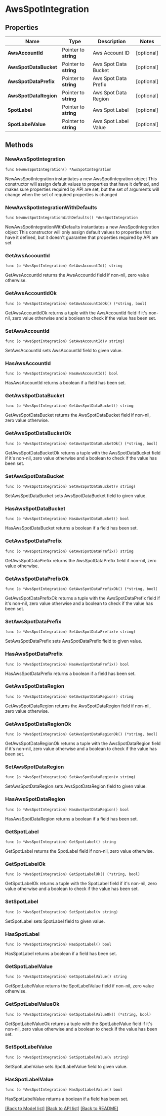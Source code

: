 # AwsSpotIntegration

## Properties

Name | Type | Description | Notes
------------ | ------------- | ------------- | -------------
**AwsAccountId** | Pointer to **string** | Aws Account ID | [optional] 
**AwsSpotDataBucket** | Pointer to **string** | Aws Spot Data Bucket | [optional] 
**AwsSpotDataPrefix** | Pointer to **string** | Aws Spot Data Prefix | [optional] 
**AwsSpotDataRegion** | Pointer to **string** | Aws Spot Data Region | [optional] 
**SpotLabel** | Pointer to **string** | Aws Spot Label | [optional] 
**SpotLabelValue** | Pointer to **string** | Aws Spot Label Value | [optional] 

## Methods

### NewAwsSpotIntegration

`func NewAwsSpotIntegration() *AwsSpotIntegration`

NewAwsSpotIntegration instantiates a new AwsSpotIntegration object
This constructor will assign default values to properties that have it defined,
and makes sure properties required by API are set, but the set of arguments
will change when the set of required properties is changed

### NewAwsSpotIntegrationWithDefaults

`func NewAwsSpotIntegrationWithDefaults() *AwsSpotIntegration`

NewAwsSpotIntegrationWithDefaults instantiates a new AwsSpotIntegration object
This constructor will only assign default values to properties that have it defined,
but it doesn't guarantee that properties required by API are set

### GetAwsAccountId

`func (o *AwsSpotIntegration) GetAwsAccountId() string`

GetAwsAccountId returns the AwsAccountId field if non-nil, zero value otherwise.

### GetAwsAccountIdOk

`func (o *AwsSpotIntegration) GetAwsAccountIdOk() (*string, bool)`

GetAwsAccountIdOk returns a tuple with the AwsAccountId field if it's non-nil, zero value otherwise
and a boolean to check if the value has been set.

### SetAwsAccountId

`func (o *AwsSpotIntegration) SetAwsAccountId(v string)`

SetAwsAccountId sets AwsAccountId field to given value.

### HasAwsAccountId

`func (o *AwsSpotIntegration) HasAwsAccountId() bool`

HasAwsAccountId returns a boolean if a field has been set.

### GetAwsSpotDataBucket

`func (o *AwsSpotIntegration) GetAwsSpotDataBucket() string`

GetAwsSpotDataBucket returns the AwsSpotDataBucket field if non-nil, zero value otherwise.

### GetAwsSpotDataBucketOk

`func (o *AwsSpotIntegration) GetAwsSpotDataBucketOk() (*string, bool)`

GetAwsSpotDataBucketOk returns a tuple with the AwsSpotDataBucket field if it's non-nil, zero value otherwise
and a boolean to check if the value has been set.

### SetAwsSpotDataBucket

`func (o *AwsSpotIntegration) SetAwsSpotDataBucket(v string)`

SetAwsSpotDataBucket sets AwsSpotDataBucket field to given value.

### HasAwsSpotDataBucket

`func (o *AwsSpotIntegration) HasAwsSpotDataBucket() bool`

HasAwsSpotDataBucket returns a boolean if a field has been set.

### GetAwsSpotDataPrefix

`func (o *AwsSpotIntegration) GetAwsSpotDataPrefix() string`

GetAwsSpotDataPrefix returns the AwsSpotDataPrefix field if non-nil, zero value otherwise.

### GetAwsSpotDataPrefixOk

`func (o *AwsSpotIntegration) GetAwsSpotDataPrefixOk() (*string, bool)`

GetAwsSpotDataPrefixOk returns a tuple with the AwsSpotDataPrefix field if it's non-nil, zero value otherwise
and a boolean to check if the value has been set.

### SetAwsSpotDataPrefix

`func (o *AwsSpotIntegration) SetAwsSpotDataPrefix(v string)`

SetAwsSpotDataPrefix sets AwsSpotDataPrefix field to given value.

### HasAwsSpotDataPrefix

`func (o *AwsSpotIntegration) HasAwsSpotDataPrefix() bool`

HasAwsSpotDataPrefix returns a boolean if a field has been set.

### GetAwsSpotDataRegion

`func (o *AwsSpotIntegration) GetAwsSpotDataRegion() string`

GetAwsSpotDataRegion returns the AwsSpotDataRegion field if non-nil, zero value otherwise.

### GetAwsSpotDataRegionOk

`func (o *AwsSpotIntegration) GetAwsSpotDataRegionOk() (*string, bool)`

GetAwsSpotDataRegionOk returns a tuple with the AwsSpotDataRegion field if it's non-nil, zero value otherwise
and a boolean to check if the value has been set.

### SetAwsSpotDataRegion

`func (o *AwsSpotIntegration) SetAwsSpotDataRegion(v string)`

SetAwsSpotDataRegion sets AwsSpotDataRegion field to given value.

### HasAwsSpotDataRegion

`func (o *AwsSpotIntegration) HasAwsSpotDataRegion() bool`

HasAwsSpotDataRegion returns a boolean if a field has been set.

### GetSpotLabel

`func (o *AwsSpotIntegration) GetSpotLabel() string`

GetSpotLabel returns the SpotLabel field if non-nil, zero value otherwise.

### GetSpotLabelOk

`func (o *AwsSpotIntegration) GetSpotLabelOk() (*string, bool)`

GetSpotLabelOk returns a tuple with the SpotLabel field if it's non-nil, zero value otherwise
and a boolean to check if the value has been set.

### SetSpotLabel

`func (o *AwsSpotIntegration) SetSpotLabel(v string)`

SetSpotLabel sets SpotLabel field to given value.

### HasSpotLabel

`func (o *AwsSpotIntegration) HasSpotLabel() bool`

HasSpotLabel returns a boolean if a field has been set.

### GetSpotLabelValue

`func (o *AwsSpotIntegration) GetSpotLabelValue() string`

GetSpotLabelValue returns the SpotLabelValue field if non-nil, zero value otherwise.

### GetSpotLabelValueOk

`func (o *AwsSpotIntegration) GetSpotLabelValueOk() (*string, bool)`

GetSpotLabelValueOk returns a tuple with the SpotLabelValue field if it's non-nil, zero value otherwise
and a boolean to check if the value has been set.

### SetSpotLabelValue

`func (o *AwsSpotIntegration) SetSpotLabelValue(v string)`

SetSpotLabelValue sets SpotLabelValue field to given value.

### HasSpotLabelValue

`func (o *AwsSpotIntegration) HasSpotLabelValue() bool`

HasSpotLabelValue returns a boolean if a field has been set.


[[Back to Model list]](../README.md#documentation-for-models) [[Back to API list]](../README.md#documentation-for-api-endpoints) [[Back to README]](../README.md)


